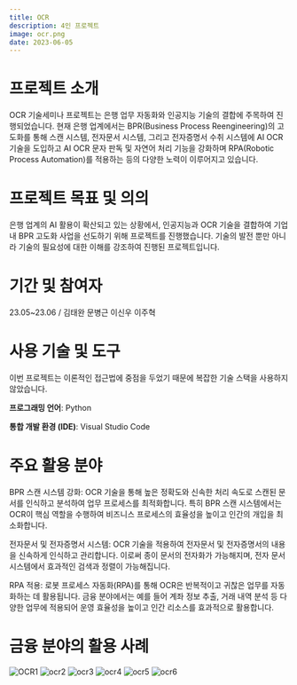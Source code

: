 ```yaml
---
title: OCR
description: 4인 프로젝트
image: ocr.png
date: 2023-06-05
---
```


# 프로젝트 소개
OCR 기술세미나 프로젝트는 은행 업무 자동화와 인공지능 기술의 결합에 주목하여 진행되었습니다. 현재 은행 업계에서는 BPR(Business Process Reengineering)의 고도화를 통해 스캔 시스템, 전자문서 시스템, 그리고 전자증명서 수취 시스템에 AI OCR 기술을 도입하고 AI OCR 문자 판독 및 자연어 처리 기능을 강화하며 RPA(Robotic Process Automation)를 적용하는 등의 다양한 노력이 이루어지고 있습니다.
# 프로젝트 목표 및 의의
은행 업계의 AI 활용이 확산되고 있는 상황에서, 인공지능과 OCR 기술을 결합하여 기업 내 BPR 고도화 사업을 선도하기 위해 프로젝트를 진행했습니다. 기술의 발전 뿐만 아니라 기술의 필요성에 대한 이해를 강조하여 진행된 프로젝트입니다.
# 기간 및 참여자
23.05~23.06 / 김태완 문병근 이신우 이주혁
# 사용 기술 및 도구
이번 프로젝트는 이론적인 접근법에 중점을 두었기 때문에 복잡한 기술 스택을 사용하지 않았습니다. 

**프로그래밍 언어**: Python

**통합 개발 환경 (IDE)**: Visual Studio Code

# 주요 활용 분야
BPR 스캔 시스템 강화:
OCR 기술을 통해 높은 정확도와 신속한 처리 속도로 스캔된 문서를 인식하고 분석하여 업무 프로세스를 최적화합니다. 특히 BPR 스캔 시스템에서는 OCR이 핵심 역할을 수행하여 비즈니스 프로세스의 효율성을 높이고 인간의 개입을 최소화합니다.

전자문서 및 전자증명서 시스템:
OCR 기술을 적용하여 전자문서 및 전자증명서의 내용을 신속하게 인식하고 관리합니다. 이로써 종이 문서의 전자화가 가능해지며, 전자 문서 시스템에서 효과적인 검색과 정렬이 가능해집니다.

RPA 적용:
로봇 프로세스 자동화(RPA)를 통해 OCR은 반복적이고 귀찮은 업무를 자동화하는 데 활용됩니다. 금융 분야에서는 예를 들어 계좌 정보 추출, 거래 내역 분석 등 다양한 업무에 적용되어 운영 효율성을 높이고 인간 리소스를 효과적으로 활용합니다.
# 금융 분야의 활용 사례

![OCR1](https://github.com/Kimtaewannnn/Kimtaewannnn.github.io/assets/133857370/a9f1c17d-c693-4296-92db-d3b72f1712e1)
![ocr2](https://github.com/Kimtaewannnn/Kimtaewannnn.github.io/assets/133857370/c9fec00e-c8bc-46f0-81f7-773d037ccceb)
![ocr3](https://github.com/Kimtaewannnn/Kimtaewannnn.github.io/assets/133857370/6b28aa2a-bab3-468f-aea1-ef73963f9852)
![ocr4](https://github.com/Kimtaewannnn/Kimtaewannnn.github.io/assets/133857370/14c5580f-30c1-4a94-bd4d-c2b218b4cdff)
![ocr5](https://github.com/Kimtaewannnn/Kimtaewannnn.github.io/assets/133857370/23c92a47-6be8-46ef-b084-b0da7fa4d966)
![ocr6](https://github.com/Kimtaewannnn/Kimtaewannnn.github.io/assets/133857370/7171dc38-855a-45bf-bd40-25caeb572d56)

